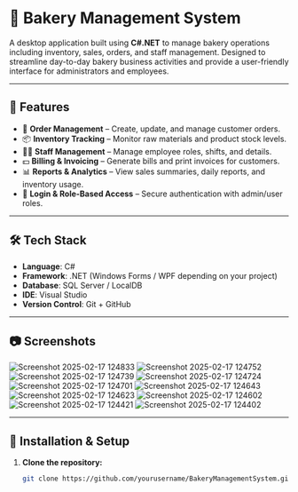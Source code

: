 # 🍰 Bakery Management System

A desktop application built using **C#.NET** to manage bakery operations including inventory, sales, orders, and staff management. Designed to streamline day-to-day bakery business activities and provide a user-friendly interface for administrators and employees.

---

## 🚀 Features

- 🧾 **Order Management** – Create, update, and manage customer orders.
- 📦 **Inventory Tracking** – Monitor raw materials and product stock levels.
- 👨‍🍳 **Staff Management** – Manage employee roles, shifts, and details.
- 💵 **Billing & Invoicing** – Generate bills and print invoices for customers.
- 📊 **Reports & Analytics** – View sales summaries, daily reports, and inventory usage.
- 🔐 **Login & Role-Based Access** – Secure authentication with admin/user roles.

---

## 🛠️ Tech Stack

- **Language**: C#
- **Framework**: .NET (Windows Forms / WPF depending on your project)
- **Database**: SQL Server / LocalDB
- **IDE**: Visual Studio
- **Version Control**: Git + GitHub

---

## 📷 Screenshots
![Screenshot 2025-02-17 124833](https://github.com/user-attachments/assets/b040128a-f49a-432c-a3aa-c8308256ec56)
![Screenshot 2025-02-17 124752](https://github.com/user-attachments/assets/1919de84-147b-4513-aa2e-c2f0b55a6c06)
![Screenshot 2025-02-17 124739](https://github.com/user-attachments/assets/7821647c-bae7-4f08-980a-07ce22abb186)
![Screenshot 2025-02-17 124724](https://github.com/user-attachments/assets/679aa02f-c5ee-449e-af69-f1b7a0617a45)
![Screenshot 2025-02-17 124701](https://github.com/user-attachments/assets/156cef74-406f-43e3-93dc-961ffd43d0e2)
![Screenshot 2025-02-17 124643](https://github.com/user-attachments/assets/fd56e581-fdd8-4bb7-8212-0e609f63e4a3)
![Screenshot 2025-02-17 124623](https://github.com/user-attachments/assets/71a9ad00-f500-4ce4-b4f1-8e591037e8c7)
![Screenshot 2025-02-17 124602](https://github.com/user-attachments/assets/7a73eb57-f596-41e3-91e2-a13b765e4acd)
![Screenshot 2025-02-17 124421](https://github.com/user-attachments/assets/b5de73ef-4446-4264-8382-24dc2f9ac235)
![Screenshot 2025-02-17 124402](https://github.com/user-attachments/assets/7a9a5302-59c9-46b7-b1a1-67b624def1f4)

---

## 🔧 Installation & Setup

1. **Clone the repository:**
   ```bash
   git clone https://github.com/yourusername/BakeryManagementSystem.git

